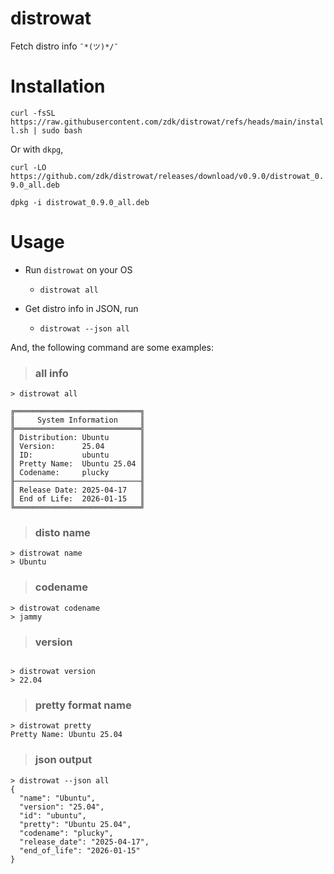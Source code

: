# distrowat

Fetch distro info `¯*(ツ)*/¯`

# Installation

`curl -fsSL https://raw.githubusercontent.com/zdk/distrowat/refs/heads/main/install.sh | sudo bash`

Or with `dkpg`,

`curl -LO https://github.com/zdk/distrowat/releases/download/v0.9.0/distrowat_0.9.0_all.deb`

`dpkg -i distrowat_0.9.0_all.deb`

# Usage

- Run `distrowat` on your OS

  - `distrowat all`

- Get distro info in JSON, run

  - `distrowat --json all`

And, the following command are some examples:

> ### all info

```
> distrowat all

╔════════════════════════════╗
║     System Information     ║
╠════════════════════════════╣
║ Distribution: Ubuntu       ║
║ Version:      25.04        ║
║ ID:           ubuntu       ║
║ Pretty Name:  Ubuntu 25.04 ║
║ Codename:     plucky       ║
╟────────────────────────────╢
║ Release Date: 2025-04-17   ║
║ End of Life:  2026-01-15   ║
╚════════════════════════════╝
```

> ### disto name

```
> distrowat name
> Ubuntu

```

> ### codename

```
> distrowat codename
> jammy

```

> ### version

```

> distrowat version
> 22.04

```

> ### pretty format name

```
> distrowat pretty
Pretty Name: Ubuntu 25.04
```

> ### json output

```
> distrowat --json all
{
  "name": "Ubuntu",
  "version": "25.04",
  "id": "ubuntu",
  "pretty": "Ubuntu 25.04",
  "codename": "plucky",
  "release_date": "2025-04-17",
  "end_of_life": "2026-01-15"
}
```
